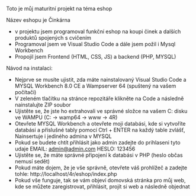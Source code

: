 Toto je můj maturitní projekt na téma eshop

Název eshopu je Činkárna
 - v projektu jsem programoval funkční eshop na koupi činek a dalších produktů spojených s cvičením
 - Programoval jsem ve Visual Studio Code a dále jsem požil i Mysql Workbench
 - Propojil jsem Frontend (HTML, CSS, JS) a backend (PHP, MYSQL)

Návod na instalaci:
 - Nejprve se musíte ujistit, zda máte nainstalovaný Visual Studio Code a MYSQL Workbench 8.0 CE a Wampserver 64 (spuštený na vašem počítači)
 - V zeleném tlačítku na stránce repozitáře klikněte na Code a následně nainstalujte ZIP soubor
 - Ujistěte se, že jste ho extrahovali ve správné složce na vašem C: disku ve WAMPU (C: -> wamp64 -> www -> 4R)
 - Otevřete MYSQL Workbench a otevřete moji databási, kde si vytvoříte databási a příslušné tably pomocí Ctrl + ENTER na každý table zvlášť, Nainsertuje i jediného admina v MYSQL
 - Pokud se budete chtít přihlásit jako admin zadejte do prihlaseni tyto udaje EMAIL: admin@admin.com HESLO: 123456
 - Ujistěte se, že máte správné připojení k databási v PHP (heslo občas nemusí sedět)
 - Pokud máte dojem, že je vše správně, otevřete váš prohlížeč a zadejte tohle: http://localhost/4r/eshop/index.php
 - Pokud vše funguje, tak se vám objeví domovská stránka pro můj web, kde se můžete zaregistrovat, přihlásit, projít si web a následně objednat 
